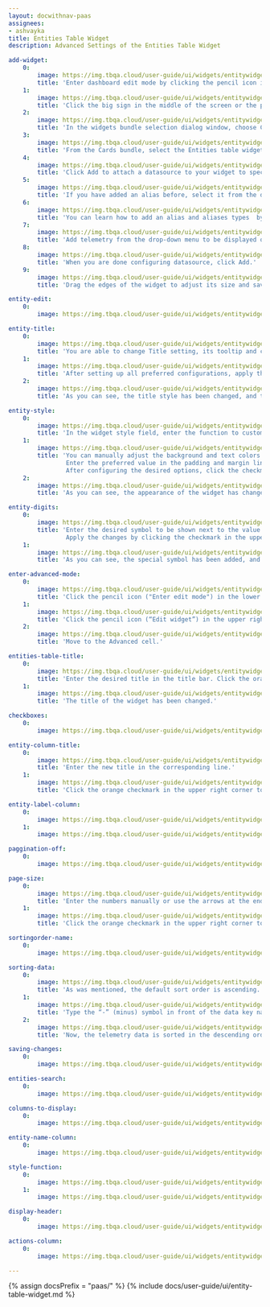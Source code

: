 ```yaml
---
layout: docwithnav-paas
assignees:
- ashvayka 
title: Entities Table Widget
description: Advanced Settings of the Entities Table Widget

add-widget:
    0:
        image: https://img.tbqa.cloud/user-guide/ui/widgets/entitywidget/add-widget-pe.png
        title: 'Enter dashboard edit mode by clicking the pencil icon in the lower right corner of the screen.'
    1:
        image: https://img.tbqa.cloud/user-guide/ui/widgets/entitywidget/add-widget-1-pe.png
        title: 'Click the big sign in the middle of the screen or the plus icon ("Add new widget") in the lower right corner of the screen. From the drop-up menu, select Create new widget.'
    2:
        image: https://img.tbqa.cloud/user-guide/ui/widgets/entitywidget/add-widget-2-pe.png
        title: 'In the widgets bundle selection dialog window, choose Cards.'
    3:
        image: https://img.tbqa.cloud/user-guide/ui/widgets/entitywidget/add-widget-3-pe.png
        title: 'From the Cards bundle, select the Entities table widget.'
    4:
        image: https://img.tbqa.cloud/user-guide/ui/widgets/entitywidget/add-widget-4-pe.png
        title: 'Click Add to attach a datasource to your widget to specify entity from which we will receive telemetry data.'
    5:
        image: https://img.tbqa.cloud/user-guide/ui/widgets/entitywidget/add-widget-5-pe.png
        title: 'If you have added an alias before, select it from the drop-down menu. If not, click "Create a new one!".'
    6:
        image: https://img.tbqa.cloud/user-guide/ui/widgets/entitywidget/add-widget-6-pe.png
        title: 'You can learn how to add an alias and aliases types  by following the link below the screenshots section. After configuring the alias settings, click Add.'
    7:
        image: https://img.tbqa.cloud/user-guide/ui/widgets/entitywidget/add-widget-7-pe.png
        title: 'Add telemetry from the drop-down menu to be displayed on the widget.'
    8:
        image: https://img.tbqa.cloud/user-guide/ui/widgets/entitywidget/add-widget-8-pe.png
        title: 'When you are done configuring datasource, click Add.'
    9:
        image: https://img.tbqa.cloud/user-guide/ui/widgets/entitywidget/add-widget-9-pe.png
        title: 'Drag the edges of the widget to adjust its size and save all applied changes by clicking the checkmark in the lower right corner of the screen.'

entity-edit:
    0:
        image: https://img.tbqa.cloud/user-guide/ui/widgets/entitywidget/entity-edit-pe.png

entity-title:
    0:
        image: https://img.tbqa.cloud/user-guide/ui/widgets/entitywidget/entity-title-pe.png
        title: 'You are able to change Title setting, its tooltip and customize title style. In addition, you can add an icon and adjust its settings.'
    1:
        image: https://img.tbqa.cloud/user-guide/ui/widgets/entitywidget/entity-title-1-pe.png
        title: 'After setting up all preferred configurations, apply the changes by clicking the checkmark in the upper right corner of the screen.'
    2:
        image: https://img.tbqa.cloud/user-guide/ui/widgets/entitywidget/entity-title-2-pe.png
        title: 'As you can see, the title style has been changed, and the custom has been added icon next to it. To save all applied changes, click the checkmark in the lower right corner of the screen.'

entity-style:
    0:
        image: https://img.tbqa.cloud/user-guide/ui/widgets/entitywidget/entity-style-pe.png
        title: 'In the widget style field, enter the function to customize the appearance of the widget.'
    1:
        image: https://img.tbqa.cloud/user-guide/ui/widgets/entitywidget/entity-style-1-pe.png
        title: 'You can manually adjust the background and text colors by clicking the corresponding circles and moving sliders to select the color you want.
                Enter the preferred value in the padding and margin lines.
                After configuring the desired options, click the checkmark in the upper right corner of the screen.'
    2:
        image: https://img.tbqa.cloud/user-guide/ui/widgets/entitywidget/entity-style-2-pe.png
        title: 'As you can see, the appearance of the widget has changed. To save all applied changes, click the checkmark in the lower right corner of the screen.'

entity-digits:
    0:
        image: https://img.tbqa.cloud/user-guide/ui/widgets/entitywidget/entity-digits-pe.png
        title: 'Enter the desired symbol to be shown next to the value. Enter the number of the digits to be displayed after the floating point number.
                Apply the changes by clicking the checkmark in the upper right corner of the screen.'
    1:
        image: https://img.tbqa.cloud/user-guide/ui/widgets/entitywidget/entity-digits-1-pe.png
        title: 'As you can see, the special symbol has been added, and the number of digits has been changed.'

enter-advanced-mode:
    0:
        image: https://img.tbqa.cloud/user-guide/ui/widgets/entitywidget/enter-edit-pe.png
        title: 'Click the pencil icon ("Enter edit mode") in the lower right corner of the screen.'
    1:
        image: https://img.tbqa.cloud/user-guide/ui/widgets/entitywidget/enter-edit-1-pe.png
        title: 'Click the pencil icon (“Edit widget”) in the upper right corner of the Entity Table widget itself.'
    2:
        image: https://img.tbqa.cloud/user-guide/ui/widgets/entitywidget/enter-edit-2-pe.png
        title: 'Move to the Advanced cell.'

entities-table-title:
    0:
        image: https://img.tbqa.cloud/user-guide/ui/widgets/entitywidget/table-widgetname-advncd-pe.png
        title: 'Enter the desired title in the title bar. Click the orange checkmark in the upper right corner.'
    1:
        image: https://img.tbqa.cloud/user-guide/ui/widgets/entitywidget/table-widgetname-advncd-1-pe.png
        title: 'The title of the widget has been changed.'

checkboxes:
    0:
        image: https://img.tbqa.cloud/user-guide/ui/widgets/entitywidget/checkoboxes.png

entity-column-title:
    0:
        image: https://img.tbqa.cloud/user-guide/ui/widgets/entitywidget/entity-column-title-pe.png
        title: 'Enter the new title in the corresponding line.'
    1:
        image: https://img.tbqa.cloud/user-guide/ui/widgets/entitywidget/entity-column-title-1-pe.png
        title: 'Click the orange checkmark in the upper right corner to apply changes. An entity column title has been changed.'

entity-label-column:
    0:
        image: https://img.tbqa.cloud/user-guide/ui/widgets/entitywidget/entity-label-column-pe.png
    1:
        image: https://img.tbqa.cloud/user-guide/ui/widgets/entitywidget/entity-label-column-1-pe.png

paggination-off:
    0:
        image: https://img.tbqa.cloud/user-guide/ui/widgets/entitywidget/paggination-off.png

page-size:
    0:
        image: https://img.tbqa.cloud/user-guide/ui/widgets/entitywidget/page-size-pe.png
        title: 'Enter the numbers manually or use the arrows at the end of the line.'
    1:
        image: https://img.tbqa.cloud/user-guide/ui/widgets/entitywidget/page-size-1-pe.png
        title: 'Click the orange checkmark in the upper right corner to apply the changes. The page will now have the desired number of items as shown in our table widget.'

sortingorder-name:
    0:
        image: https://img.tbqa.cloud/user-guide/ui/widgets/entitywidget/sortingorder-name-pe.png

sorting-data:
    0:
        image: https://img.tbqa.cloud/user-guide/ui/widgets/entitywidget/sorting-data-pe.png
        title: 'As was mentioned, the default sort order is ascending.'
    1:
        image: https://img.tbqa.cloud/user-guide/ui/widgets/entitywidget/sorting-data-1-pe.png
        title: 'Type the “-” (minus) symbol in front of the data key name in the Default sort order line. Click the orange checkmark in the upper right corner to apply the changes'
    2:
        image: https://img.tbqa.cloud/user-guide/ui/widgets/entitywidget/sorting-data-2-pe.png
        title: 'Now, the telemetry data is sorted in the descending order we needed.'

saving-changes:
    0:
        image: https://img.tbqa.cloud/user-guide/ui/widgets/entitywidget/saving-changes-pe.png

entities-search:
    0:
        image: https://img.tbqa.cloud/user-guide/ui/widgets/entitywidget/entities-search-pe.png

columns-to-display:
    0:
        image: https://img.tbqa.cloud/user-guide/ui/widgets/entitywidget/columns-to-display-pe.png

entity-name-column:
    0:
        image: https://img.tbqa.cloud/user-guide/ui/widgets/entitywidget/entity-name-column-pe.png

style-function:
    0:
        image: https://img.tbqa.cloud/user-guide/ui/widgets/entitywidget/style-function-pe.png
    1:
        image: https://img.tbqa.cloud/user-guide/ui/widgets/entitywidget/style-function-1-pe.png

display-header:
    0:
        image: https://img.tbqa.cloud/user-guide/ui/widgets/entitywidget/display-header-pe.png

actions-column:
    0:
        image: https://img.tbqa.cloud/user-guide/ui/widgets/entitywidget/actions-column-pe.png

---
```


{% assign docsPrefix = "paas/" %}
{% include docs/user-guide/ui/entity-table-widget.md %}